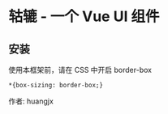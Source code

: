 # 轱辘 - 一个 Vue UI 组件


## 安装

使用本框架前，请在 CSS 中开启 border-box

```
*{box-sizing: border-box;}
```


作者: huangjx
